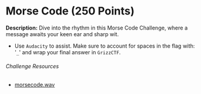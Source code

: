 # Morse Code (250 Points)
**Description:** Dive into the rhythm in this Morse Code Challenge, where a message awaits your keen ear and sharp wit.
- Use `Audacity` to assist. Make sure to account for spaces in the flag with: '`_`' and wrap your final answer in `GrizzCTF`.

###### Challenge Resources
- [morsecode.wav](..\src\morsecode.wav)